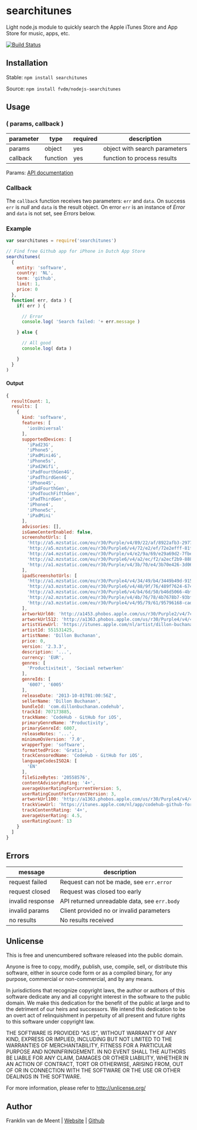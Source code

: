 searchitunes
============

Light node.js module to quickly search the Apple iTunes Store and App Store for music, apps, etc.

[![Build Status](https://travis-ci.org/fvdm/nodejs-searchitunes.svg?branch=master)](https://travis-ci.org/fvdm/nodejs-searchitunes)


Installation
------------

Stable: `npm install searchitunes`

Source: `npm install fvdm/nodejs-searchitunes`


Usage
-----

### ( params, callback )

parameter | type     | required | description
--------- | -------- | -------- | -----------------------------
params    | object   | yes      | object with search parameters
callback  | function | yes      | function to process results


Params: [API documentation](http://www.apple.com/itunes/affiliates/resources/documentation/itunes-store-web-service-search-api.html)


### Callback

The `callback` function receives two parameters: `err` and `data`.
On success `err` is _null_ and `data` is the result object.
On error `err` is an instance of _Error_ and `data` is not set, see *Errors* below.


### Example

```js
var searchitunes = require('searchitunes')

// Find free Github app for iPhone in Dutch App Store
searchitunes(
  {
    entity: 'software',
    country: 'NL',
    term: 'github',
    limit: 1,
    price: 0
  },
  function( err, data ) {
    if( err ) {

      // Error
      console.log( 'Search failed: '+ err.message )

    } else {

      // All good
      console.log( data )

    }
  }
)
```


#### Output

```js
{
  resultCount: 1,
  results: [
    {
      kind: 'software',
      features: [
        'iosUniversal'
      ],
      supportedDevices: [
        'iPad23G',
        'iPhone5',
        'iPadMini4G',
        'iPhone5s',
        'iPad2Wifi',
        'iPadFourthGen4G',
        'iPadThirdGen4G',
        'iPhone4S',
        'iPadFourthGen',
        'iPodTouchFifthGen',
        'iPadThirdGen',
        'iPhone4',
        'iPhone5c',
        'iPadMini'
      ],
      advisories: [],
      isGameCenterEnabled: false,
      screenshotUrls: [
        'http://a5.mzstatic.com/eu/r30/Purple/v4/89/22/af/8922afb3-2977-112d-9a6c-517195e90923/screen1136x1136.jpeg',
        'http://a5.mzstatic.com/eu/r30/Purple6/v4/72/e2/ef/72e2efff-81fe-2072-2e79-159ab412f39a/screen1136x1136.jpeg',
        'http://a4.mzstatic.com/eu/r30/Purple/v4/e2/9a/69/e29a69d2-7fbe-e4bb-0b96-656789a0fcd8/screen1136x1136.jpeg',
        'http://a2.mzstatic.com/eu/r30/Purple6/v4/a2/ec/f2/a2ecf2b9-8880-55ea-e51f-77a14a4b1e38/screen1136x1136.jpeg',
        'http://a1.mzstatic.com/eu/r30/Purple/v4/3b/70/e4/3b70e426-3d06-cca4-388c-23ca0754c878/screen1136x1136.jpeg'
      ],
      ipadScreenshotUrls: [
        'http://a1.mzstatic.com/eu/r30/Purple4/v4/34/49/b4/3449b49d-9159-aa13-bd7f-650d5d61fae7/screen480x480.jpeg',
        'http://a3.mzstatic.com/eu/r30/Purple6/v4/48/9f/76/489f7624-6748-a7f9-33f7-4989b1ea9be8/screen480x480.jpeg',
        'http://a3.mzstatic.com/eu/r30/Purple6/v4/b4/6d/50/b46d5066-4bf0-b74a-ee56-23a2901f49e2/screen480x480.jpeg',
        'http://a2.mzstatic.com/eu/r30/Purple/v4/4b/76/78/4b7678b7-93bf-dd9e-22bc-7992a7c30ebd/screen480x480.jpeg',
        'http://a3.mzstatic.com/eu/r30/Purple4/v4/95/79/61/95796168-cad7-322f-cb42-a189997084cb/screen480x480.jpeg'
      ],
      artworkUrl60: 'http://a1453.phobos.apple.com/us/r30/Purple2/v4/7c/f3/10/7cf31092-9315-6d88-8a8f-f7654fc3c477/Icon.png',
      artworkUrl512: 'http://a1363.phobos.apple.com/us/r30/Purple4/v4/47/96/97/479697ad-2032-3cb6-af4c-1ed00afe6848/mzl.sdsxxvxi.png',
      artistViewUrl: 'https://itunes.apple.com/nl/artist/dillon-buchanan/id551531425?uo=4',
      artistId: 551531425,
      artistName: 'Dillon Buchanan',
      price: 0,
      version: '2.3.3',
      description: '...',
      currency: 'EUR',
      genres: [
        'Productiviteit', 'Sociaal netwerken'
      ],
      genreIds: [
        '6007', '6005'
      ],
      releaseDate: '2013-10-01T01:00:56Z',
      sellerName: 'Dillon Buchanan',
      bundleId: 'com.dillonbuchanan.codehub',
      trackId: 707173885,
      trackName: 'CodeHub - GitHub for iOS',
      primaryGenreName: 'Productivity',
      primaryGenreId: 6007,
      releaseNotes: '...',
      minimumOsVersion: '7.0',
      wrapperType: 'software',
      formattedPrice: 'Gratis',
      trackCensoredName: 'CodeHub - GitHub for iOS',
      languageCodesISO2A: [
        'EN'
      ],
      fileSizeBytes: '20558576',
      contentAdvisoryRating: '4+',
      averageUserRatingForCurrentVersion: 5,
      userRatingCountForCurrentVersion: 3,
      artworkUrl100: 'http://a1363.phobos.apple.com/us/r30/Purple4/v4/47/96/97/479697ad-2032-3cb6-af4c-1ed00afe6848/mzl.sdsxxvxi.png',
      trackViewUrl: 'https://itunes.apple.com/nl/app/codehub-github-for-ios/id707173885?mt=8&uo=4',
      trackContentRating: '4+',
      averageUserRating: 4.5,
      userRatingCount: 13
    }
  ]
}
```


Errors
------

message          | description
---------------- | --------------------------------------------
request failed   | Request can not be made, see `err.error`
request closed   | Request was closed too early
invalid response | API returned unreadable data, see `err.body`
invalid params   | Client provided no or invalid parameters
no results       | No results received


Unlicense
---------

This is free and unencumbered software released into the public domain.

Anyone is free to copy, modify, publish, use, compile, sell, or
distribute this software, either in source code form or as a compiled
binary, for any purpose, commercial or non-commercial, and by any
means.

In jurisdictions that recognize copyright laws, the author or authors
of this software dedicate any and all copyright interest in the
software to the public domain. We make this dedication for the benefit
of the public at large and to the detriment of our heirs and
successors. We intend this dedication to be an overt act of
relinquishment in perpetuity of all present and future rights to this
software under copyright law.

THE SOFTWARE IS PROVIDED "AS IS", WITHOUT WARRANTY OF ANY KIND,
EXPRESS OR IMPLIED, INCLUDING BUT NOT LIMITED TO THE WARRANTIES OF
MERCHANTABILITY, FITNESS FOR A PARTICULAR PURPOSE AND NONINFRINGEMENT.
IN NO EVENT SHALL THE AUTHORS BE LIABLE FOR ANY CLAIM, DAMAGES OR
OTHER LIABILITY, WHETHER IN AN ACTION OF CONTRACT, TORT OR OTHERWISE,
ARISING FROM, OUT OF OR IN CONNECTION WITH THE SOFTWARE OR THE USE OR
OTHER DEALINGS IN THE SOFTWARE.

For more information, please refer to <http://unlicense.org/>


Author
------

Franklin van de Meent
| [Website](https://frankl.in)
| [Github](https://github.com/fvdm)

